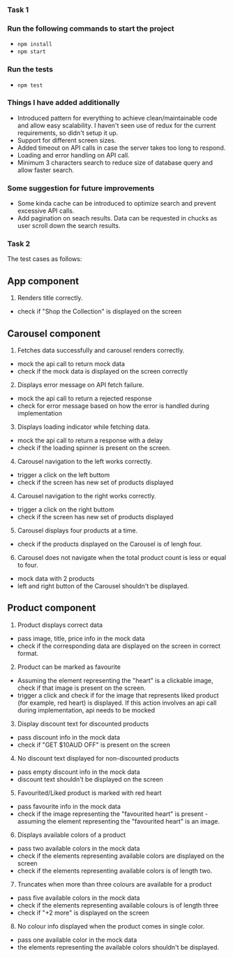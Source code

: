 ### Task 1

### Run the following commands to start the project
- `npm install`
- `npm start`

### Run the tests
- `npm test`

### Things I have added additionally
- Introduced pattern for everything to achieve clean/maintainable code and allow easy scalability. I haven't seen use of redux for the current requirements, so didn't setup it up.
- Support for different screen sizes.
- Added timeout on API calls in case the server takes too long to respond.
- Loading and error handling on API call.
- Minimum 3 characters search to reduce size of database query and allow faster search.

### Some suggestion for future improvements
- Some kinda cache can be introduced to optimize search and prevent excessive API calls.
- Add pagination on seach results. Data can be requested in chucks as user scroll down the search results.


### Task 2

The test cases as follows:

## App component

1. Renders title correctly.
- check if "Shop the Collection" is displayed on the screen

## Carousel component   

1. Fetches data successfully and carousel renders correctly. 
- mock the api call to return mock data
- check if the mock data is displayed on the screen correctly

2. Displays error message on API fetch failure.
- mock the api call to return a rejected response 
- check for error message based on how the error is handled during implementation

3. Displays loading indicator while fetching data.
- mock the api call to return a response with a delay
- check if the loading spinner is present on the screen.

4. Carousel navigation to the left works correctly.
- trigger a click on the left buttom
- check if the screen has new set of products displayed

4. Carousel navigation to the right works correctly.
- trigger a click on the right buttom 
- check if the screen has new set of products displayed

5. Carousel displays four products at a time.
- check if the products displayed on the Carousel is of lengh four.

6. Carousel does not navigate when the total product count is less or equal to four.
- mock data with 2 products
- left and right button of the Carousel shouldn't be displayed.

## Product component

1. Product displays correct data
- pass image, title, price info in the mock data
- check if the corresponding data are displayed on the screen in correct format.

2. Product can be marked as favourite
- Assuming the element representing the "heart" is a clickable image, check if that image is present on the screen.
- trigger a click and check if for the image that represents liked product (for example, red heart) is displayed. If this action involves an api call during implementation, api needs to be mocked

3. Display discount text for discounted products
- pass discount info in the mock data 
- check if "GET $10AUD OFF" is present on the screen

4. No discount text displayed for non-discounted products
- pass empty discount info in the mock data 
- discount text shouldn't be displayed on the screen

5. Favourited/Liked product is marked with red heart
- pass favourite info in the mock data 
- check if the image representing the "favourited heart" is present - assuming the element representing the "favourited heart" is an image. 

6. Displays available colors of a product
- pass two available colors in the mock data
- check if the elements representing available colors are displayed on the screen 
- check if the elements representing available colors is of length two.

7. Truncates when more than three colours are available for a product
- pass five available colors in the mock data
- check if the elements representing available colours is of length three
- check if "+2 more" is displayed on the screen

8. No colour info displayed when the product comes in single color.
- pass one available color in the mock data
- the elements representing the available colors shouldn't be displayed.

